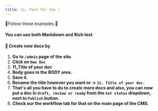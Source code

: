 ```yaml
---
title: 11. Test for Joe ⚡
---
```

📘Follow these examples 📖

#### You can use both Markdown and Rich text

#### 📕 Create new docs by

1. **Go to `/admin` page of the site.**
2. **Click on `New Doc`**
3. **11_Title of your doc**
4. **Body goes in the BODY area.**
5. **Save it.**
6. **Rename the title however you want or ->  `11. Title of your doc.`**
7. **That's all you have to do to create more docs and also, you can now put a doc in `draft, review or ready` from the `Set status` dropdown, next to `Publish` button.**
8. **Check our the workflow tab for that on the main page of the CMS.**
